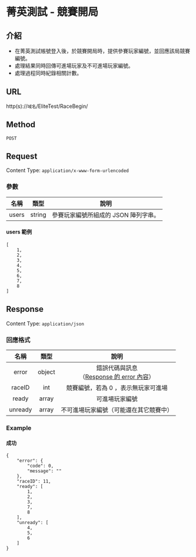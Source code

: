# 菁英測試 - 競賽開局

## 介紹

- 在菁英測試帳號登入後，於競賽開局時，提供參賽玩家編號，並回應該局競賽編號。
- 處理結果同時回傳可進場玩家及不可進場玩家編號。
- 處理過程同時紀錄相關計數。

## URL

http(s)://`域名`/EliteTest/RaceBegin/

## Method

`POST`

## Request

Content Type: `application/x-www-form-urlencoded`

### 參數

| 名稱 | 類型 | 說明 |
|:-:|:-:|:-:|
| users | string | 參賽玩家編號所組成的 JSON 陣列字串。 |

#### users 範例

	[
		1,
		2,
		3,
		4,
		5,
		6,
		7,
		8
	]

## Response

Content Type: `application/json`

### 回應格式

| 名稱 | 類型 | 說明 |
|:-:|:-:|:-:|
| error | object | 錯誤代碼與訊息<br>（[Response 的 error 內容](../response.md#error)） |
| raceID | int | 競賽編號，若為 0 ，表示無玩家可進場 |
| ready | array | 可進場玩家編號 |
| unready | array | 不可進場玩家編號（可能還在其它競賽中） |

### Example

#### 成功

	{
	    "error": {
	        "code": 0,
	        "message": ""
	    },
	    "raceID": 11,
	    "ready": [
	        1,
	        2,
	        3,
	        7,
	        8
        ],
	    "unready": [
	        4,
	        5,
	        6
	    ]
	}